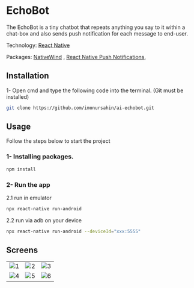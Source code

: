 # EchoBot

The EchoBot is a tiny chatbot that repeats anything you say to it within a chat-box and also sends push notification for each message to end-user.

Technology: [React Native](https://reactnative.dev/)

Packages: [NativeWind](https://www.nativewind.dev/) , [React Native Push Notifications](https://www.npmjs.com/package/react-native-push-notification),

## Installation

1- Open cmd and type the following code into the terminal. (Git must be installed)

```bash
git clone https://github.com/imonursahin/ai-echobot.git
```

## Usage

Follow the steps below to start the project

### 1- Installing packages.

```bash
npm install
```

### 2- Run the app

2.1 run in emulator

```bash
npx react-native run-android
```

2.2 run via adb on your device

```bash
npx react-native run-android --deviceId="xxx:5555"
```

## Screens

 
|  |  |  |
| :---         |     :---:      |          ---: |
| ![1](https://user-images.githubusercontent.com/31903339/202169559-b7e735bc-f0b9-4eea-bca6-c9494028e082.jpeg) | ![2](https://user-images.githubusercontent.com/31903339/202169566-fe17a58d-362b-40fa-8867-f0ee85559b74.jpeg)     | ![3](https://user-images.githubusercontent.com/31903339/202169576-8fb41515-61a1-4d72-984c-a39f210da065.jpeg)    |
| ![4](https://user-images.githubusercontent.com/31903339/202170216-c902fd82-8a71-41cf-af12-61eaf1d55998.jpeg)     | ![5](https://user-images.githubusercontent.com/31903339/202169585-aa4cd550-5e4f-4c63-9720-9c2cc543fb77.jpeg)       | ![6](https://user-images.githubusercontent.com/31903339/202169544-cec9423b-5c4f-4b0e-a9f7-aa9c1f044293.jpeg)      |

